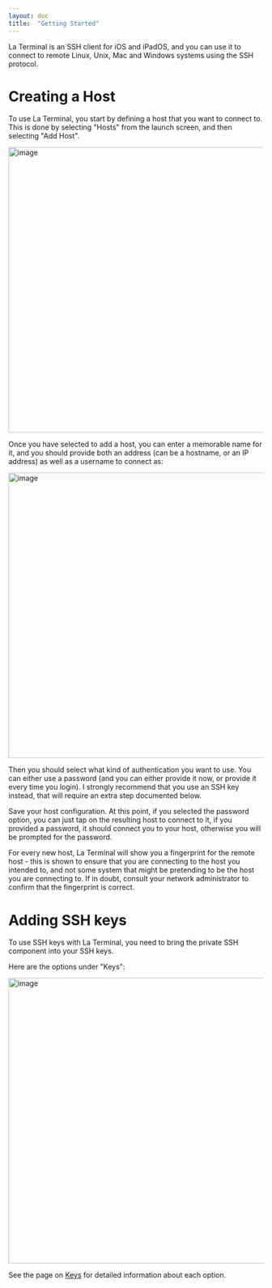 ```yaml
---
layout: doc
title:  "Getting Started"
---
```


La Terminal is an SSH client for iOS and iPadOS, and you can use it to connect to remote Linux, Unix, Mac and Windows systems using the SSH protocol.

# Creating a Host

To use La Terminal, you start by defining a host that you want to connect to.   This is done by selecting "Hosts" from the launch screen, and then selecting "Add Host".   

<img width="564" alt="image" src="https://user-images.githubusercontent.com/36863/160483727-90e42faa-28f7-4773-af3a-b914004c3c8e.png">

Once you have selected to add a host, you can enter a memorable name for it, and you should provide both an address (can be a hostname, or an IP address) as well as a username to connect as:

<img width="564" alt="image" src="https://user-images.githubusercontent.com/36863/160483663-7dd8a5c9-73cd-4bea-809e-1600cf22f46b.png">

Then you should select what kind of authentication you want to use.   You can either use a password (and you can either provide it now, or provide it every time you login).   I strongly recommend that you use an SSH key instead, that will require an extra step documented below.

Save your host configuration.  At this point, if you selected the password option, you can just tap on the resulting host to connect to it, if you provided a password, it should connect you to your host, otherwise you will be prompted for the password.

For every new host, La Terminal will show you a fingerprint for the remote host - this is shown to ensure that you are connecting to the host you intended to, and not some system that might be pretending to be the host you are connecting to.   If in doubt, consult your network administrator to confirm that the fingerprint is correct.

# Adding SSH keys

To use SSH keys with La Terminal, you need to bring the private SSH component into your SSH keys.

Here are the options under "Keys":

<img width="564" alt="image" src="https://user-images.githubusercontent.com/36863/160484801-0b4a0157-3fa1-4a6d-9c8e-1a1efcbc5ee6.png">

See the page on [Keys](Keys) for detailed information about each option.
